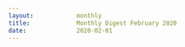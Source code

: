 ```yaml
---
layout:            monthly
title:             Monthly Digest February 2020
date:              2020-02-01
---
```

